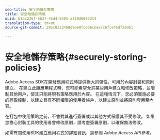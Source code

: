 ```yaml
---
seo-title: 安全地儲存策略
title: 安全地儲存策略
uuid: b1ac236f-6637-46d4-8405-a819d6093314
translation-type: tm+mt
source-git-commit: 29bc8323460d9be0fce66cbea7c6fce46df20d61

---
```



# 安全地儲存策略{#securely-storing-policies}

Adobe Access SDK在開發應用程式時提供極大的彈性，可用於內容封裝和原則建立。 在建立此類應用程式時，您可能希望允許某些用戶建立和修改策略，並限制其他用戶，使其只能將現有策略應用於內容。 在這種情況下，您必須實施必要的存取控制，以建立具有不同權限的使用者帳戶，以建立原則並將原則套用至內容。

在打包中使用策略之前，不會對其進行簽署或以其他方式保護其不受修改。 如果您擔心封裝工具的使用者會修改原則，請考慮簽署原則，以確保無法修改。

如需有關使用SDK建立應用程式的詳細資訊，請參閱 *Adobe Access API參考*。
